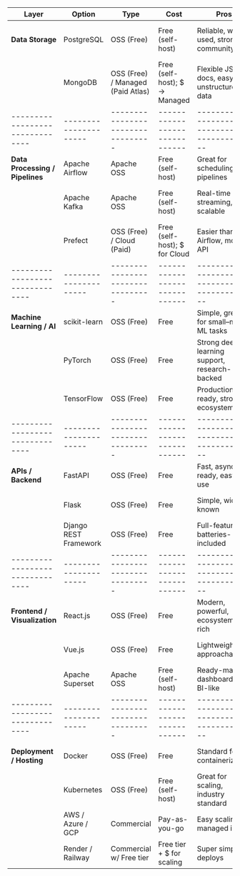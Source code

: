 | Layer                           | Option                | Type                              | Cost                           | Pros                                           | Cons                               |
| ------------------------------- | --------------------- | --------------------------------- | ------------------------------ | ---------------------------------------------- | ---------------------------------- |
| **Data Storage**                | PostgreSQL            | OSS (Free)                        | Free (self-host)               | Reliable, widely used, strong community        | Must manage scaling, backups       |
|                                 | MongoDB               | OSS (Free) / Managed (Paid Atlas) | Free (self-host); \$ → Managed | Flexible JSON docs, easy for unstructured data | Performance tuning harder than SQL |
| ------------------------------- | --------------------- | --------------------------------- | ------------------------------ | ---------------------------------------------- | ---------------------------------- |
| **Data Processing / Pipelines** | Apache Airflow        | Apache OSS                        | Free (self-host)               | Great for scheduling ETL pipelines             | Setup & scaling can be complex     |
|                                 | Apache Kafka          | Apache OSS                        | Free (self-host)               | Real-time data streaming, scalable             | Steep learning curve; ops heavy    |
|                                 | Prefect               | OSS (Free) / Cloud (Paid)         | Free (self-host); \$ for Cloud | Easier than Airflow, modern API                | Free version lacks team dashboards |
| ------------------------------- | --------------------- | --------------------------------- | ------------------------------ | ---------------------------------------------- | ---------------------------------- |
| **Machine Learning / AI**       | scikit-learn          | OSS (Free)                        | Free                           | Simple, great for small–mid ML tasks           | Not ideal for deep learning        |
|                                 | PyTorch               | OSS (Free)                        | Free                           | Strong deep learning support, research-backed  | More setup effort                  |
|                                 | TensorFlow            | OSS (Free)                        | Free                           | Production-ready, strong ecosystem             | Steeper learning curve             |
| ------------------------------- | --------------------- | --------------------------------- | ------------------------------ | ---------------------------------------------- | ---------------------------------- |
| **APIs / Backend**              | FastAPI               | OSS (Free)                        | Free                           | Fast, async-ready, easy to use                 | Smaller ecosystem vs. Django       |
|                                 | Flask                 | OSS (Free)                        | Free                           | Simple, widely known                           | Less performant at scale           |
|                                 | Django REST Framework | OSS (Free)                        | Free                           | Full-featured, batteries-included              | Heavy for lightweight APIs         |
| ------------------------------- | --------------------- | --------------------------------- | ------------------------------ | ---------------------------------------------- | ---------------------------------- |
| **Frontend / Visualization**    | React.js              | OSS (Free)                        | Free                           | Modern, powerful, ecosystem-rich               | Requires learning curve            |
|                                 | Vue.js                | OSS (Free)                        | Free                           | Lightweight, approachable                      | Smaller ecosystem than React       |
|                                 | Apache Superset       | Apache OSS                        | Free (self-host)               | Ready-made dashboards, BI-like                 | Less customizable styling          |
| ------------------------------- | --------------------- | --------------------------------- | ------------------------------ | ---------------------------------------------- | ---------------------------------- |
| **Deployment / Hosting**        | Docker                | OSS (Free)                        | Free                           | Standard for containerization                  | Must still host containers         |
|                                 | Kubernetes            | OSS (Free)                        | Free (self-host)               | Great for scaling, industry standard           | Steep learning curve               |
|                                 | AWS / Azure / GCP     | Commercial                        | Pay-as-you-go                  | Easy scaling, managed infra                    | Costs grow quickly                 |
|                                 | Render / Railway      | Commercial w/ Free tier           | Free tier + \$ for scaling     | Super simple deploys                           | Limited free compute               |
